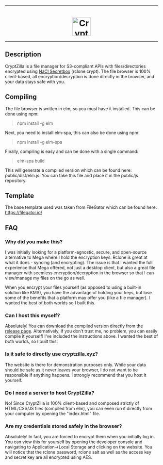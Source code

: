 ***
<h1 align="center">
<img src="https://cdn.onintime.com/cryptzilla/logo/logo_white.png" alt="CryptZilla" height="60">
</h1>

***

## Description
CryptZilla is a file manager for S3-compliant APIs with files/directories encrypted using [NaCl Secretbox](https://rclone.org/crypt/) (rclone crypt). The file browser is 100% client-based, all encryption/decryption is done directly in the browser, and your data stays safe with you. 

## Compiling
The file browser is written in elm, so you must have it installed. This can be done using npm:
> npm install -g elm

Next, you need to install elm-spa, this can also be done using npm:
> npm install -g elm-spa

Finally, compiling is easy and can be done with a single command:
> elm-spa build

This will generate a compiled version which can be found here: public/dist/elm.js. You can take this file and place it in the public/js repository.


## Template

The base template used was taken from FileGator which can be found here: https://filegator.io/

## FAQ

### Why did you make this?

I was initially looking for a platform-agnostic, secure, and open-source alternative to Mega where I hold the encryption keys. Rclone is great at what it does - syncing (and encrypting). The issue is that I wanted the full experience that Mega offered, not just a desktop client, but also a great file manager with seemless encryption/decryption in the browser so that I can view/manage my files on the go as well.

When you encrypt your files yourself (as opposed to using a built-in solution like KMS), you have the advantage of holding your keys, but lose some of the benefits that a platform may offer you (like a file manager). I wanted the best of both worlds so I built this.

### Can I host this myself?

Absolutely! You can download the compiled version directly from the [release page](https://github.com/nicprov/cryptzilla/releases). Alternatively, if you don't trust me, no problem, you can easily compile it yourself! I've included the instructions above. I wanted the best of both worlds, so I built this.

### Is it safe to directly use cryptzilla.xyz?

The website is there for demonstration purposes only. While your data should be safe as it never leaves your browser, I do not want to be responsible if anything happens. I strongly recommend that you host it yourself.

### Do I need a server to host CryptZilla?

No! Since CryptZilla is 100% client-based and composed strictly of HTML/CSS/JS files (compiled from elm), you can even run it directly from your computer by opening the "index.html" file.

### Are my credentials stored safely in the browser?

Absolutely! In fact, you are forced to encrypt them when you initially log in. You can view this for yourself by opening the developer console and navigating to Application->Local Storage and clicking on the website. You will notice that the rclone password, rclone salt as well as the access key and secret key are all encrypted using AES.

